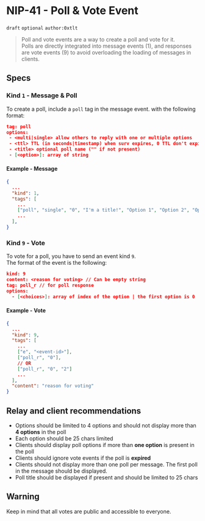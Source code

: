 # NIP-41 - Poll & Vote Event

`draft` `optional` `author:0xtlt`

> Poll and vote events are a way to create a poll and vote for it.\
> Polls are directly integrated into message events (1), and responses are vote events (9) to avoid overloading the loading of messages in clients.

## Specs

### Kind `1` - Message & Poll

To create a poll, include a `poll` tag in the message event. with the following format:

```json
tag: poll
options:
 - <multi|single> allow others to reply with one or multiple options
 - <ttl> TTL (in seconds|timestamp) when surv expires, 0 TTL don't expire
 - <title> optional poll name ("" if not present)
 - [<option>]: array of string
```

#### Example - Message

```json
{
  ...
  "kind": 1,
  "tags": [
    ...
    ["poll", "single", "0", "I'm a title!", "Option 1", "Option 2", "Option 3"],
    ...
  ],
}
```

### Kind `9` - Vote

To vote for a poll, you have to send an event kind `9`.\
The format of the event is the following:

```json
kind: 9
content: <reason for voting> // Can be empty string
tag: poll_r // for poll response
options:
  - [<choices>]: array of index of the option | the first option is 0
```

#### Example - Vote

```json
{
  ...
  "kind": 9,
  "tags": [
    ...
    ["e", "<event-id>"],
    ["poll_r", "0"],
    // OR
    ["poll_r", "0", "2"]
    ...
  ],
  "content": "reason for voting"
}
```

## Relay and client recommendations

- Options should be limited to 4 options and should not display more than **4 options** in the poll
- Each option should be 25 chars limited
- Clients should display poll options if more than **one option** is present in the poll
- Clients should ignore vote events if the poll is **expired**
- Clients should not display more than one poll per message. The first poll in the message should be displayed.
- Poll title should be displayed if present and should be limited to 25 chars

## Warning

Keep in mind that all votes are public and accessible to everyone.
